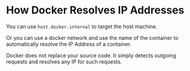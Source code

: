# How Docker Resolves IP Addresses

You can use `host.docker.internal` to target the host machine.

Or you can use a docker network and use the name of the container to 
automatically resolve the IP Address of a container.

Docker does not replace your source code. 
It simply detects outgoing requests and resolves any IP for such requests.
